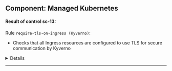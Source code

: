 

## Component: Managed Kubernetes


#### Result of control sc-13: 



Rule `require-tls-on-ingress (Kyverno)`:
- Checks that all Ingress resources are configured to use TLS for secure communication by Kyverno

<details><summary>Details</summary>


  - Subject UUID: c811f8a8-39d7-48cc-b8ad-1a34edbcc017
    - Title: networking.k8s.io/v1/Ingress good-application default
    - Result: pass :white_check_mark:
    - Reason:
      ```
      validation rule 'require-tls' anyPattern[1] passed.
      ```


  - Subject UUID: 001b9dff-723c-4492-b673-04326c751d02
    - Title: networking.k8s.io/v1/Ingress bad-application default
    - Result: pass :white_check_mark:
    - Reason:
      ```
      validation rule 'require-tls' anyPattern[1] passed.
      ```

</details>


---

